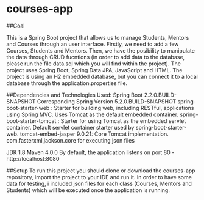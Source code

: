 # courses-app

##Goal

This is a Spring Boot project that allows us to manage Students, Mentors and Courses through an user interface. 
Firstly, we need to add a few Courses, Students and Mentors. Then, we have the posibility to manipulate the data through CRUD fucntions (in order to add data to the database, please run the file data.sql which you will find within the project).
The project uses Spring Boot, Spring Data JPA, JavaScript and HTML. The project is using an H2 embedded database, but you can connect it to a local database through the application.properties file.

##Dependencies and Technologies Used:
Spring Boot 2.2.0.BUILD-SNAPSHOT
Corresponding Spring Version 5.2.0.BUILD-SNAPSHOT
spring-boot-starter-web : Starter for building web, including RESTful, applications using Spring MVC. Uses Tomcat as the default embedded container.
spring-boot-starter-tomcat : Starter for using Tomcat as the embedded servlet container. Default servlet container starter used by spring-boot-starter-web.
tomcat-embed-jasper 9.0.21: Core Tomcat implementation.
com.fasterxml.jackson.core for executing json files

JDK 1.8
Maven 4.0.0
By default, the application listens on port 80 - http://localhost:8080

##Setup
To run this project you should clone or download the courses-app repository, import the project to your IDE and run it.
In order to have some data for testing, i included json files for each class (Courses, Mentors and Students) which will be executed once the application is running. 
